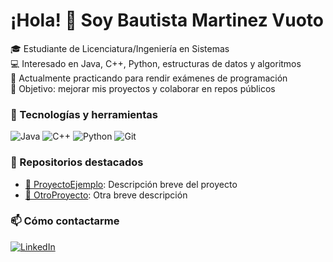 # ¡Hola! 👋 Soy Bautista Martinez Vuoto

🎓 Estudiante de Licenciatura/Ingeniería en Sistemas  
💻 Interesado en Java, C++, Python, estructuras de datos y algoritmos  
📘 Actualmente practicando para rendir exámenes de programación  
🚀 Objetivo: mejorar mis proyectos y colaborar en repos públicos

### 🧰 Tecnologías y herramientas
![Java](https://img.shields.io/badge/Java-ED8B00?style=for-the-badge&logo=java&logoColor=white)
![C++](https://img.shields.io/badge/C++-00599C?style=for-the-badge&logo=c%2b%2b&logoColor=white)
![Python](https://img.shields.io/badge/Python-3776AB?style=for-the-badge&logo=python&logoColor=white)
![Git](https://img.shields.io/badge/Git-F05032?style=for-the-badge&logo=git&logoColor=white)

### 📂 Repositorios destacados
- [📌 ProyectoEjemplo](https://github.com/usuario/proyectoejemplo): Descripción breve del proyecto
- [📌 OtroProyecto](https://github.com/usuario/otroproyecto): Otra breve descripción

### 📫 Cómo contactarme
[![LinkedIn](https://img.shields.io/badge/LinkedIn-blue?style=for-the-badge&logo=linkedin&logoColor=white)](https://linkedin.com/in/tuusuario)
